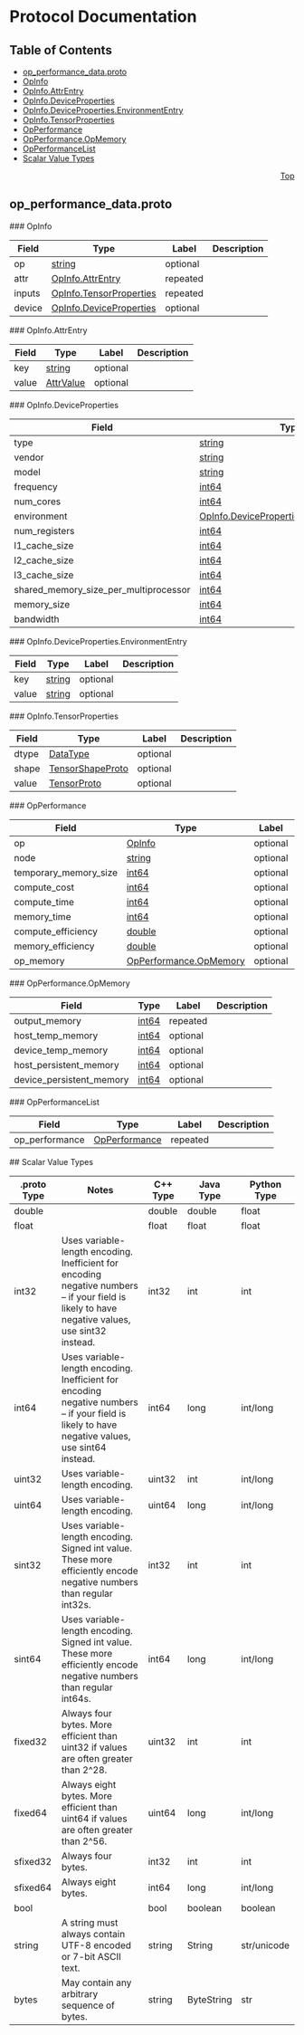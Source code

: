 # Protocol Documentation
<a name="top"/>

## Table of Contents
* [op_performance_data.proto](#op_performance_data.proto)
 * [OpInfo](#tensorflow.OpInfo)
 * [OpInfo.AttrEntry](#tensorflow.OpInfo.AttrEntry)
 * [OpInfo.DeviceProperties](#tensorflow.OpInfo.DeviceProperties)
 * [OpInfo.DeviceProperties.EnvironmentEntry](#tensorflow.OpInfo.DeviceProperties.EnvironmentEntry)
 * [OpInfo.TensorProperties](#tensorflow.OpInfo.TensorProperties)
 * [OpPerformance](#tensorflow.OpPerformance)
 * [OpPerformance.OpMemory](#tensorflow.OpPerformance.OpMemory)
 * [OpPerformanceList](#tensorflow.OpPerformanceList)
* [Scalar Value Types](#scalar-value-types)

<a name="op_performance_data.proto"/>
<p align="right"><a href="#top">Top</a></p>

## op_performance_data.proto



<a name="tensorflow.OpInfo"/>
### OpInfo


| Field | Type | Label | Description |
| ----- | ---- | ----- | ----------- |
| op | [string](#string) | optional |  |
| attr | [OpInfo.AttrEntry](#tensorflow.OpInfo.AttrEntry) | repeated |  |
| inputs | [OpInfo.TensorProperties](#tensorflow.OpInfo.TensorProperties) | repeated |  |
| device | [OpInfo.DeviceProperties](#tensorflow.OpInfo.DeviceProperties) | optional |  |


<a name="tensorflow.OpInfo.AttrEntry"/>
### OpInfo.AttrEntry


| Field | Type | Label | Description |
| ----- | ---- | ----- | ----------- |
| key | [string](#string) | optional |  |
| value | [AttrValue](#tensorflow.AttrValue) | optional |  |


<a name="tensorflow.OpInfo.DeviceProperties"/>
### OpInfo.DeviceProperties


| Field | Type | Label | Description |
| ----- | ---- | ----- | ----------- |
| type | [string](#string) | optional |  |
| vendor | [string](#string) | optional |  |
| model | [string](#string) | optional |  |
| frequency | [int64](#int64) | optional |  |
| num_cores | [int64](#int64) | optional |  |
| environment | [OpInfo.DeviceProperties.EnvironmentEntry](#tensorflow.OpInfo.DeviceProperties.EnvironmentEntry) | repeated |  |
| num_registers | [int64](#int64) | optional |  |
| l1_cache_size | [int64](#int64) | optional |  |
| l2_cache_size | [int64](#int64) | optional |  |
| l3_cache_size | [int64](#int64) | optional |  |
| shared_memory_size_per_multiprocessor | [int64](#int64) | optional |  |
| memory_size | [int64](#int64) | optional |  |
| bandwidth | [int64](#int64) | optional |  |


<a name="tensorflow.OpInfo.DeviceProperties.EnvironmentEntry"/>
### OpInfo.DeviceProperties.EnvironmentEntry


| Field | Type | Label | Description |
| ----- | ---- | ----- | ----------- |
| key | [string](#string) | optional |  |
| value | [string](#string) | optional |  |


<a name="tensorflow.OpInfo.TensorProperties"/>
### OpInfo.TensorProperties


| Field | Type | Label | Description |
| ----- | ---- | ----- | ----------- |
| dtype | [DataType](#tensorflow.DataType) | optional |  |
| shape | [TensorShapeProto](#tensorflow.TensorShapeProto) | optional |  |
| value | [TensorProto](#tensorflow.TensorProto) | optional |  |


<a name="tensorflow.OpPerformance"/>
### OpPerformance


| Field | Type | Label | Description |
| ----- | ---- | ----- | ----------- |
| op | [OpInfo](#tensorflow.OpInfo) | optional |  |
| node | [string](#string) | optional |  |
| temporary_memory_size | [int64](#int64) | optional |  |
| compute_cost | [int64](#int64) | optional |  |
| compute_time | [int64](#int64) | optional |  |
| memory_time | [int64](#int64) | optional |  |
| compute_efficiency | [double](#double) | optional |  |
| memory_efficiency | [double](#double) | optional |  |
| op_memory | [OpPerformance.OpMemory](#tensorflow.OpPerformance.OpMemory) | optional |  |


<a name="tensorflow.OpPerformance.OpMemory"/>
### OpPerformance.OpMemory


| Field | Type | Label | Description |
| ----- | ---- | ----- | ----------- |
| output_memory | [int64](#int64) | repeated |  |
| host_temp_memory | [int64](#int64) | optional |  |
| device_temp_memory | [int64](#int64) | optional |  |
| host_persistent_memory | [int64](#int64) | optional |  |
| device_persistent_memory | [int64](#int64) | optional |  |


<a name="tensorflow.OpPerformanceList"/>
### OpPerformanceList


| Field | Type | Label | Description |
| ----- | ---- | ----- | ----------- |
| op_performance | [OpPerformance](#tensorflow.OpPerformance) | repeated |  |







<a name="scalar-value-types"/>
## Scalar Value Types

| .proto Type | Notes | C++ Type | Java Type | Python Type |
| ----------- | ----- | -------- | --------- | ----------- |
| <a name="double"/> double |  | double | double | float |
| <a name="float"/> float |  | float | float | float |
| <a name="int32"/> int32 | Uses variable-length encoding. Inefficient for encoding negative numbers – if your field is likely to have negative values, use sint32 instead. | int32 | int | int |
| <a name="int64"/> int64 | Uses variable-length encoding. Inefficient for encoding negative numbers – if your field is likely to have negative values, use sint64 instead. | int64 | long | int/long |
| <a name="uint32"/> uint32 | Uses variable-length encoding. | uint32 | int | int/long |
| <a name="uint64"/> uint64 | Uses variable-length encoding. | uint64 | long | int/long |
| <a name="sint32"/> sint32 | Uses variable-length encoding. Signed int value. These more efficiently encode negative numbers than regular int32s. | int32 | int | int |
| <a name="sint64"/> sint64 | Uses variable-length encoding. Signed int value. These more efficiently encode negative numbers than regular int64s. | int64 | long | int/long |
| <a name="fixed32"/> fixed32 | Always four bytes. More efficient than uint32 if values are often greater than 2^28. | uint32 | int | int |
| <a name="fixed64"/> fixed64 | Always eight bytes. More efficient than uint64 if values are often greater than 2^56. | uint64 | long | int/long |
| <a name="sfixed32"/> sfixed32 | Always four bytes. | int32 | int | int |
| <a name="sfixed64"/> sfixed64 | Always eight bytes. | int64 | long | int/long |
| <a name="bool"/> bool |  | bool | boolean | boolean |
| <a name="string"/> string | A string must always contain UTF-8 encoded or 7-bit ASCII text. | string | String | str/unicode |
| <a name="bytes"/> bytes | May contain any arbitrary sequence of bytes. | string | ByteString | str |
